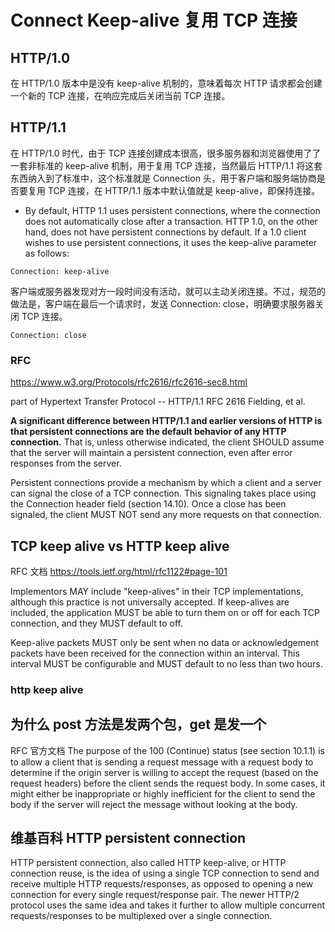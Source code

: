 # Connect Keep-alive 复用 TCP 连接

## HTTP/1.0

在 HTTP/1.0 版本中是没有 keep-alive 机制的，意味着每次 HTTP 请求都会创建一个新的 TCP 连接，在响应完成后关闭当前 TCP 连接。

## HTTP/1.1

在 HTTP/1.0 时代，由于 TCP 连接创建成本很高，很多服务器和浏览器使用了了一套非标准的 keep-alive 机制，用于复用 TCP 连接，当然最后 HTTP/1.1 将这套东西纳入到了标准中，这个标准就是 Connection 头，用于客户端和服务端协商是否要复用 TCP 连接，在 HTTP/1.1 版本中默认值就是 keep-alive，即保持连接。

- By default, HTTP 1.1 uses persistent connections, where the connection does not automatically close after a transaction. HTTP 1.0, on the other hand, does not have persistent connections by default. If a 1.0 client wishes to use persistent connections, it uses the keep-alive parameter as follows:

```
Connection: keep-alive
```

客户端或服务器发现对方一段时间没有活动，就可以主动关闭连接。不过，规范的做法是，客户端在最后一个请求时，发送 Connection: close，明确要求服务器关闭 TCP 连接。

```
Connection: close
```

### RFC

https://www.w3.org/Protocols/rfc2616/rfc2616-sec8.html

part of Hypertext Transfer Protocol -- HTTP/1.1
RFC 2616 Fielding, et al.

**A significant difference between HTTP/1.1 and earlier versions of HTTP is that persistent connections are the default behavior of any HTTP connection.** That is, unless otherwise indicated, the client SHOULD assume that the server will maintain a persistent connection, even after error responses from the server.

Persistent connections provide a mechanism by which a client and a server can signal the close of a TCP connection. This signaling takes place using the Connection header field (section 14.10). Once a close has been signaled, the client MUST NOT send any more requests on that connection.

## TCP keep alive vs HTTP keep alive
RFC 文档
https://tools.ietf.org/html/rfc1122#page-101

Implementors MAY include "keep-alives" in their TCP implementations, although this practice is not universally accepted. If keep-alives are included, the application MUST be able to turn them on or off for each TCP connection, and they MUST default to off.

Keep-alive packets MUST only be sent when no data or acknowledgement packets have been received for the connection within an interval.  This interval MUST be configurable and MUST default to no less than two hours.

### http keep alive

## 为什么 post 方法是发两个包，get 是发一个

RFC 官方文档
The purpose of the 100 (Continue) status (see section 10.1.1) is to allow a client that is sending a request message with a request body to determine if the origin server is willing to accept the request (based on the request headers) before the client sends the request body. In some cases, it might either be inappropriate or highly inefficient for the client to send the body if the server will reject the message without looking at the body.

## 维基百科 HTTP persistent connection
HTTP persistent connection, also called HTTP keep-alive, or HTTP connection reuse, is the idea of using a single TCP connection to send and receive multiple HTTP requests/responses, as opposed to opening a new connection for every single request/response pair. The newer HTTP/2 protocol uses the same idea and takes it further to allow multiple concurrent requests/responses to be multiplexed over a single connection.


